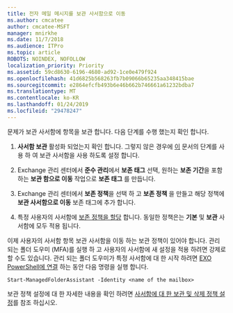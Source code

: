 ```yaml
---
title: 전자 메일 메시지를 보관 사서함으로 이동
ms.author: cmcatee
author: cmcatee-MSFT
manager: mnirkhe
ms.date: 11/7/2018
ms.audience: ITPro
ms.topic: article
ROBOTS: NOINDEX, NOFOLLOW
localization_priority: Priority
ms.assetid: 59cd8630-6196-4680-ad92-1ce0e479f924
ms.openlocfilehash: 41d6825b568263fb7b09066b65235aa348415bae
ms.sourcegitcommit: e2864efcfb493b6e46b662b746661a61232bdba7
ms.translationtype: MT
ms.contentlocale: ko-KR
ms.lasthandoff: 01/24/2019
ms.locfileid: "29478247"
---
```

문제가 보관 사서함에 항목을 보관 합니다. 다음 단계를 수행 했는지 확인 합니다.
  
1. **사서함 보관** 활성화 되었는지 확인 합니다. 그렇지 않은 경우에 [이](https://docs.microsoft.com/en-us/office365/securitycompliance/enable-archive-mailboxes) 문서의 단계를 사용 하 여 보관 사서함을 사용 하도록 설정 합니다. 
    
2. Exchange 관리 센터에서 **준수 관리**에서 **보존 태그** 선택, 원하는 **보존 기간**을 포함 하는 **보관 함으로 이동** 작업으로 **보존 태그** 를 만듭니다.
    
3. Exchange 관리 센터에서 **보존 정책**을 선택 하 고 **보존 정책** 을 만들고 해당 정책에 **보관 사서함으로 이동** 보존 태그에 추가 합니다. 
    
4. 특정 사용자의 사서함에 [보존 정책을 할당](https://docs.microsoft.com/en-us/exchange/security-and-compliance/messaging-records-management/apply-retention-policy) 합니다. 동일한 정책은는 **기본** 및 **보관** 사서함에 모두 적용 됩니다. 
    
이제 사용자의 사서함 항목 보관 사서함을 이동 하는 보관 정책이 있어야 합니다. 관리 되는 폴더 도우미 (MFA)를 실행 하 고 사용자의 사서함에 새 설정을 적용 하려면 강제로 할 수도 있습니다. 관리 되는 폴더 도우미가 특정 사서함에 대 한 시작 하려면 [EXO PowerShell에 연결](https://docs.microsoft.com/en-us/powershell/exchange/exchange-online/connect-to-exchange-online-powershell/connect-to-exchange-online-powershell?view=exchange-ps) 하는 동안 다음 명령을 실행 합니다. 
  
```
Start-ManagedFolderAssistant -Identity <name of the mailbox>
```

보관 정책 설정에 대 한 자세한 내용을 확인 하려면 [사서함에 대 한 보관 및 삭제 정책 설정](https://docs.microsoft.com/en-us/office365/securitycompliance/set-up-an-archive-and-deletion-policy-for-mailboxes#step-1-enable-archive-mailboxes-for-users)를 참조 하십시오.
  

